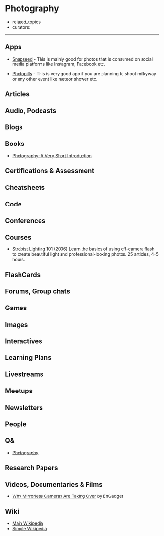 # Photography

- related_topics:
- curators:

------

## Apps

- [Snapseed](https://play.google.com/store/apps/details?id=com.niksoftware.snapseed&hl=en_IN) - This is mainly good for photos that is consumed on social media platforms like Instagram, Facebook etc.
   
- [Photopills](https://www.photopills.com/) - This is very good app if you are planning to shoot milkyway or any other event like meteor shower etc.
   
## Articles

## Audio, Podcasts

## Blogs

## Books

- [Photography: A Very Short Introduction](http://www.veryshortintroductions.com/abstract/10.1093/actrade/9780192801647.001.0001/actrade-9780192801647?rskey=sBHDD5&result=455)

## Certifications & Assessment

## Cheatsheets

## Code

## Conferences

## Courses

- [Strobist Lighting 101](https://strobist.blogspot.com/2006/03/lighting-101.html) (2006) Learn the basics of using off-camera flash to create beautiful light and professional-looking photos. 25 articles, 4-5 hours.

## FlashCards

## Forums, Group chats

## Games

## Images

## Interactives

## Learning Plans

## Livestreams

## Meetups

## Newsletters

## People

## Q&

- [Photography](https://photo.stackexchange.com)

## Research Papers

## Videos, Documentaries & Films

- [Why Mirrorless Cameras Are Taking Over](https://www.youtube.com/watch?v=p5PvHlk3yig) by EnGadget

## Wiki

- [Main Wikipedia](https://en.wikipedia.org/wiki/Photography)
- [Simple Wikipedia](https://simple.wikipedia.org/wiki/Photography)
